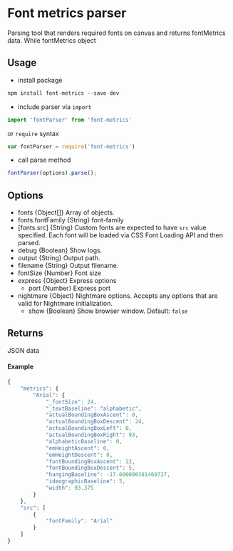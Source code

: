 # Font metrics parser

Parsing tool that renders required fonts on canvas and returns fontMetrics data. While fontMetrics object

## Usage
- install package
```javascript
npm install font-metrics --save-dev
```
- include parser via `import`
```javascript
import 'fontParser' from 'font-metrics'
```
 or `require` syntax
```javascript
var fontParser = require('font-metrics')
```
- call parse method
```javascript
fontParser(options).parse();
```

## Options
* fonts {Object[]} Array of objects.
* fonts.fontFamily {String} font-family
* [fonts.src] {String} Custom fonts are expected to have `src` value specified. Each font will be loaded via CSS Font Loading API and then parsed.
* debug {Boolean} Show logs.
* output {String} Output path.
* filename {String} Output filename.
* fontSize {Number} Font size
* express {Object} Express options
  * port {Number} Express port
* nightmare {Object} Nightmare options. Accepts any options that are valid for Nightmare initialization.
  * show {Boolean} Show browser window. Default: `false`

## Returns
JSON data

#### Example
```javascript
{
    "metrics": {
        "Arial": {
            "_fontSize": 24,
            "_textBaseline": "alphabetic",
            "actualBoundingBoxAscent": 0,
            "actualBoundingBoxDescent": 24,
            "actualBoundingBoxLeft": 0,
            "actualBoundingBoxRight": 93,
            "alphabeticBaseline": 0,
            "emHeightAscent": 0,
            "emHeightDescent": 0,
            "fontBoundingBoxAscent": 22,
            "fontBoundingBoxDescent": 5,
            "hangingBaseline": -17.600000381469727,
            "ideographicBaseline": 5,
            "width": 93.375
        }
    },
    "src": [
        {
            "fontFamily": "Arial"
        }
    ]
}
```

